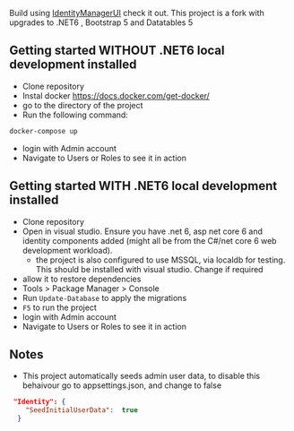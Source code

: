 Build using [IdentityManagerUI](https://github.com/mguinness/IdentityManagerUI) check it out.
This project is a fork with upgrades to .NET6 , Bootstrap 5 and Datatables 5

## Getting started WITHOUT .NET6 local development installed
* Clone repository
* Instal docker https://docs.docker.com/get-docker/
* go to the directory of the project
* Run the following command:
```bash
docker-compose up
```
* login with Admin account
* Navigate to Users or Roles to see it in action

## Getting started WITH .NET6 local development installed

* Clone repository
* Open in visual studio. Ensure you have .net 6, asp net core 6 and identity components added (might all be from the C#/net core 6 web development workload).
  * the project is also configured to use MSSQL, via localdb for testing. This should be installed with visual studio. Change if required
* allow it to restore dependencies
* Tools > Package Manager > Console
* Run `Update-Database` to apply the migrations
* `F5` to run the project
* login with Admin account
* Navigate to Users or Roles to see it in action

## Notes
* This project automatically seeds admin user data, to disable this behaivour go to appsettings.json, and change to false
```json
 "Identity": {
    "SeedInitialUserData":  true
  }
```

